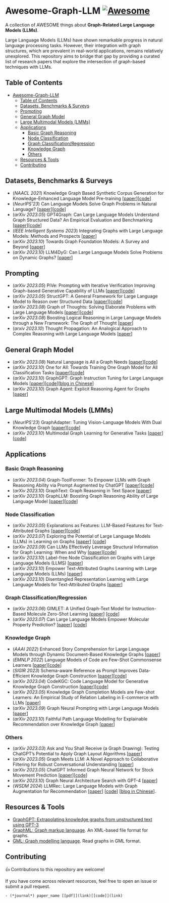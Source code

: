 # Awesome-Graph-LLM [![Awesome](https://awesome.re/badge.svg)](https://awesome.re)

A collection of AWESOME things about **Graph-Related Large Language Models (LLMs)**.

Large Language Models (LLMs) have shown remarkable progress in natural language processing tasks. However, their integration with graph structures, which are prevalent in real-world applications, remains relatively unexplored. This repository aims to bridge that gap by providing a curated list of research papers that explore the intersection of graph-based techniques with LLMs.


## Table of Contents

- [Awesome-Graph-LLM ](#awesome-graph-llm-)
  - [Table of Contents](#table-of-contents)
  - [Datasets, Benchmarks \& Surveys](#datasets-benchmarks--surveys)
  - [Prompting](#prompting)
  - [General Graph Model](#general-graph-model)
  - [Large Multimodal Models (LMMs)](#large-multimodal-models-lmms)
  - [Applications](#applications)
    - [Basic Graph Reasoning](#basic-graph-reasoning)
    - [Node Classification](#node-classification)
    - [Graph Classification/Regression](#graph-classificationregression)
    - [Knowledge Graph](#knowledge-graph)
    - [Others](#others)
  - [Resources \& Tools](#resources--tools)
  - [Contributing](#contributing)

## Datasets, Benchmarks & Surveys
- (*NAACL 2021*) Knowledge Graph Based Synthetic Corpus Generation for Knowledge-Enhanced Language Model Pre-training [[paper](https://aclanthology.org/2021.naacl-main.278/)][[code](https://github.com/google-research-datasets/KELM-corpus)]
- (*NeurIPS'23*) Can Language Models Solve Graph Problems in Natural Language? [[paper](https://arxiv.org/abs/2305.10037)][[code](https://github.com/Arthur-Heng/NLGraph)]
- (*arXiv 2023.05*) GPT4Graph: Can Large Language Models Understand Graph Structured Data? An Empirical Evaluation and Benchmarking [[paper](https://arxiv.org/abs/2305.15066)][[code](https://github.com/SpaceLearner/Graph-GPT)]
- (*IEEE Intelligent Systems 2023*) Integrating Graphs with Large Language Models: Methods and Prospects [[paper](https://arxiv.org/abs/2310.05499)]
- (*arXiv 2023.10*) Towards Graph Foundation Models: A Survey and Beyond [[paper](https://arxiv.org/abs/2310.11829v1)]
- (*arXiv 2023.10*) LLM4DyG: Can Large Language Models Solve Problems on Dynamic Graphs? [[paper](https://arxiv.org/abs/2310.17110)]

## Prompting

- (*arXiv 2023.05*) PiVe: Prompting with Iterative Verification Improving Graph-based Generative Capability of LLMs [[paper](https://arxiv.org/abs/2305.12392)][[code](https://github.com/Jiuzhouh/PiVe)]
- (*arXiv 2023.05*) StructGPT: A General Framework for Large Language Model to Reason over Structured Data [[paper](https://arxiv.org/abs/2305.09645)][[code](https://github.com/RUCAIBox/StructGPT)]
- (*arXiv 2023.08*) Graph of Thoughts: Solving Elaborate Problems with Large Language Models [[paper](https://arxiv.org/abs/2308.09687)][[code](https://github.com/spcl/graph-of-thoughts)]
- (*arXiv 2023.08*) Boosting Logical Reasoning in Large Language Models through a New Framework: The Graph of Thought [[paper](https://arxiv.org/abs/2308.08614)]
- (*arxiv 2023.10*) Thought Propagation: An Analogical Approach to Complex Reasoning with Large Language Models [[paper](https://arxiv.org/abs/2310.03965v2)]


## General Graph Model
- (*arXiv 2023.08*) Natural Language is All a Graph Needs [[paper](https://arxiv.org/abs/2308.07134)][[code](https://github.com/agiresearch/InstructGLM)]
- (*arXiv 2023.10*) One for All: Towards Training One Graph Model for All Classification Tasks [[paper](https://arxiv.org/abs/2310.00149)][[code](https://github.com/LechengKong/OneForAll)]
- (*arXiv 2023.10*) GraphGPT: Graph Instruction Tuning for Large Language Models [[paper](https://arxiv.org/abs/2310.13023)][[code](https://github.com/HKUDS/GraphGPT)][[blog in Chinese](https://mp.weixin.qq.com/s/rvKTFdCk719Q6hT09Caglw)]
- (*arXiv 2023.10*) Graph Agent: Explicit Reasoning Agent for Graphs [[paper](https://arxiv.org/abs/2310.16421)]


## Large Multimodal Models (LMMs)
- (*NeurIPS'23*) GraphAdapter: Tuning Vision-Language Models With Dual Knowledge Graph [[paper](https://arxiv.org/abs/2309.13625)][[code](https://github.com/lixinustc/GraphAdapter)]
- (*arXiv 2023.10*) Multimodal Graph Learning for Generative Tasks [[paper](https://arxiv.org/abs/2310.07478)][[code](https://github.com/minjiyoon/MMGL)]


## Applications
### Basic Graph Reasoning
- (*arXiv 2023.04*) Graph-ToolFormer: To Empower LLMs with Graph Reasoning Ability via Prompt Augmented by ChatGPT [[paper](https://arxiv.org/abs/2304.11116)][[code](https://github.com/jwzhanggy/Graph_Toolformer)]
- (*arXiv 2023.10*) GraphText: Graph Reasoning in Text Space [[paper](https://arxiv.org/abs/2310.01089)]
- (*arXiv 2023.10*) GraphLLM: Boosting Graph Reasoning Ability of Large Language Model [[paper](https://arxiv.org/abs/2310.05845)][[code](https://github.com/mistyreed63849/Graph-LLM)]


### Node Classification
- (*arXiv 2023.05*) Explanations as Features: LLM-Based Features for Text-Attributed Graphs [[paper](https://arxiv.org/abs/2305.19523)][[code](https://github.com/XiaoxinHe/TAPE)]
- (*arXiv 2023.07*) Exploring the Potential of Large Language Models (LLMs) in Learning on Graphs [[paper](https://arxiv.org/abs/2307.03393)] [[code](https://github.com/CurryTang/Graph-LLM)]
- (*arXiv 2023.09*) Can LLMs Effectively Leverage Structural Information for Graph Learning: When and Why [[paper](https://arxiv.org/abs/2309.16595)][[code](https://github.com/TRAIS-Lab/LLM-Structured-Data)]
- (*arXiv 2023.10*) Label-free Node Classification on Graphs with Large Language Models (LLMS) [[paper](https://arxiv.org/abs/2310.04668)]
- (*arXiv 2023.10*) Empower Text-Attributed Graphs Learning with Large Language Models (LLMs) [[paper](https://arxiv.org/abs/2310.09872)]
- (*arXiv 2023.10*) Disentangled Representation Learning with Large Language Models for Text-Attributed Graphs [[paper](https://arxiv.org/abs/2310.18152)]


### Graph Classification/Regression
- (*arXiv 2023.06*) GIMLET: A Unified Graph-Text Model for Instruction-Based Molecule Zero-Shot Learning [[paper](https://arxiv.org/abs/2306.13089)] [[code](https://github.com/zhao-ht/GIMLET)]
- (*arXiv 2023.07*) Can Large Language Models Empower Molecular Property Prediction? [[paper](https://arxiv.org/abs/2307.07443)] [[code](https://github.com/ChnQ/LLM4Mol)]


### Knowledge Graph
- (*AAAI 2022*) Enhanced Story Comprehension for Large Language Models through Dynamic Document-Based Knowledge Graphs [[paper](https://ojs.aaai.org/index.php/AAAI/article/view/21286)]
- (*EMNLP 2022*) Language Models of Code are Few-Shot Commonsense Learners [[paper](https://arxiv.org/abs/2210.07128)][[code](https://github.com/reasoning-machines/CoCoGen)]
- (*SIGIR 2023*) Schema-aware Reference as Prompt Improves Data-Efficient Knowledge Graph Construction [[paper](https://arxiv.org/abs/2210.10709)][[code](https://github.com/zjunlp/RAP)]
- (*arXiv 2023.04*) CodeKGC: Code Language Model for Generative Knowledge Graph Construction [[paper](https://arxiv.org/abs/2304.09048)][[code](https://github.com/zjunlp/DeepKE/tree/main/example/llm/CodeKGC)]
- (*arXiv 2023.05*) Knowledge Graph Completion Models are Few-shot Learners: An Empirical Study of Relation Labeling in E-commerce with LLMs [[paper](https://arxiv.org/abs/2305.09858)]
- (*arXiv 2023.09*) Graph Neural Prompting with Large Language Models [[paper](https://arxiv.org/abs/2309.15427)]
- (*arXiv 2023.10*) Faithful Path Language Modelling for Explainable Recommendation over Knowledge Graph [[paper](https://arxiv.org/abs/2310.16452)]



### Others
- (*arXiv 2023.03*) Ask and You Shall Receive (a Graph Drawing): Testing ChatGPT’s Potential to Apply Graph Layout Algorithms [[paper](https://arxiv.org/abs/2303.08819)]
- (*arXiv 2023.05*) Graph Meets LLM: A Novel Approach to Collaborative Filtering for Robust Conversational Understanding [[paper](https://arxiv.org/abs/2305.14449)]
- (*arXiv 2023.05*) ChatGPT Informed Graph Neural Network for Stock Movement Prediction [[paper](https://arxiv.org/abs/2306.03763)][[code](https://github.com/ZihanChen1995/ChatGPT-GNN-StockPredict)]
- (*arXiv 2023.10*) Graph Neural Architecture Search with GPT-4 [[paper](https://arxiv.org/abs/2310.01436)]
- (*WSDM 2024*) LLMRec: Large Language Models with Graph Augmentation for Recommendation [[paper](https://arxiv.org/pdf/2311.00423.pdf)] [[code](https://github.com/HKUDS/LLMRec)] [[blog in Chinese](https://mp.weixin.qq.com/s/aU-uzLWH6xfIuoon-Zq8Cg)].


## Resources & Tools
- [GraphGPT: Extrapolating knowledge graphs from unstructured text using GPT-3](https://github.com/varunshenoy/GraphGPT)
- [GraphML: Graph markup language](https://cs.brown.edu/people/rtamassi/gdhandbook/chapters/graphml.pdf). An XML-based file format for graphs.
- [GML: Graph modelling language](https://networkx.org/documentation/stable/reference/readwrite/gml.html). Read graphs in GML format.

## Contributing
👍 Contributions to this repository are welcome! 

If you have come across relevant resources, feel free to open an issue or submit a pull request.
```
- (*journal*) paper_name [[pdf]](link)[[code]](link)
```
